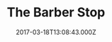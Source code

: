 ---
date: 2017-03-18T13:08:43.000Z
title: The Barber Stop
latitude: 52.04294691253548
longitude: 0.9543200024667841
category: checkin
---